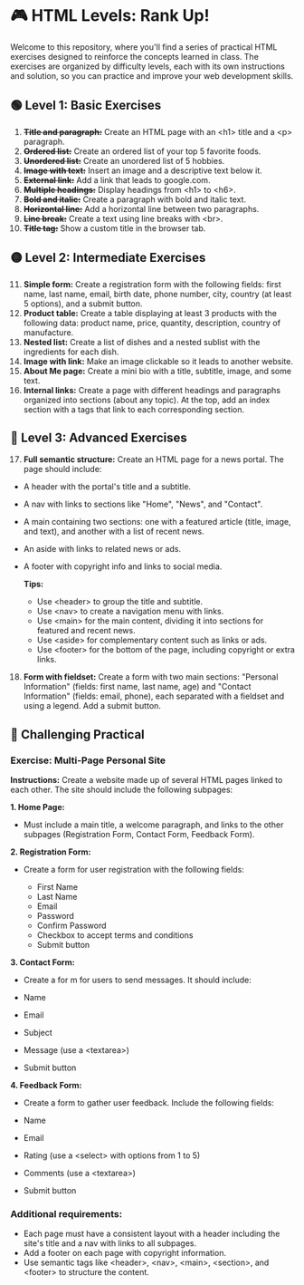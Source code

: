 # 🎮 HTML Levels: Rank Up!

Welcome to this repository, where you'll find a series of practical HTML exercises designed to reinforce the concepts learned in class. The exercises are organized by difficulty levels, each with its own instructions and solution, so you can practice and improve your web development skills.

## 🟢 Level 1: Basic Exercises

1. ~~**Title and paragraph:**~~ Create an HTML page with an \<h1> title and a \<p> paragraph.
2. ~~**Ordered list:**~~ Create an ordered list of your top 5 favorite foods.
3. ~~**Unordered list:**~~ Create an unordered list of 5 hobbies.
4. ~~**Image with text:**~~ Insert an image and a descriptive text below it.
5. ~~**External link:**~~ Add a link that leads to google.com.
6. ~~**Multiple headings:**~~ Display headings from \<h1> to \<h6>.
7. ~~**Bold and italic:**~~ Create a paragraph with bold and italic text.
8. ~~**Horizontal line:**~~ Add a horizontal line between two paragraphs.
9. ~~**Line break:**~~ Create a text using line breaks with \<br>.
10. ~~**Title tag:**~~ Show a custom title in the browser tab.

## 🟡 Level 2: Intermediate Exercises

11. **Simple form:** Create a registration form with the following fields: first name, last name, email, birth date, phone number, city, country (at least 5 options), and a submit button.
12. **Product table:** Create a table displaying at least 3 products with the following data: product name, price, quantity, description, country of manufacture.
13. **Nested list:** Create a list of dishes and a nested sublist with the ingredients for each dish.
14. **Image with link:** Make an image clickable so it leads to another website.
15. **About Me page:** Create a mini bio with a title, subtitle, image, and some text.
16. **Internal links:** Create a page with different headings and paragraphs organized into sections (about any topic). At the top, add an index section with a tags that link to each corresponding section.

## 🔵 Level 3: Advanced Exercises

17. **Full semantic structure:** Create an HTML page for a news portal. The page should include:

- A header with the portal's title and a subtitle.
- A nav with links to sections like "Home", "News", and "Contact".
- A main containing two sections: one with a featured article (title, image, and text), and another with a list of recent news.
- An aside with links to related news or ads.
- A footer with copyright info and links to social media.

  **Tips:**

  - Use \<header> to group the title and subtitle.
  - Use \<nav> to create a navigation menu with links.
  - Use \<main> for the main content, dividing it into sections for featured and recent news.
  - Use \<aside> for complementary content such as links or ads.
  - Use \<footer> for the bottom of the page, including copyright or extra links.

18. **Form with fieldset:** Create a form with two main sections: "Personal Information" (fields: first name, last name, age) and "Contact Information" (fields: email, phone), each separated with a fieldset and using a legend. Add a submit button.

## 🔴 Challenging Practical

### Exercise: Multi-Page Personal Site

**Instructions:**
Create a website made up of several HTML pages linked to each other. The site should include the following subpages:

**1. Home Page:**

- Must include a main title, a welcome paragraph, and links to the other subpages (Registration Form, Contact Form, Feedback Form).

**2. Registration Form:**

- Create a form for user registration with the following fields:

  - First Name
  - Last Name
  - Email
  - Password
  - Confirm Password
  - Checkbox to accept terms and conditions
  - Submit button

**3. Contact Form:**

- Create a for m for users to send messages. It should include:

- Name
- Email
- Subject
- Message (use a \<textarea>)
- Submit button

**4. Feedback Form:**

- Create a form to gather user feedback. Include the following fields:

- Name
- Email
- Rating (use a \<select> with options from 1 to 5)
- Comments (use a \<textarea>)
- Submit button

### Additional requirements:

- Each page must have a consistent layout with a header including the site's title and a nav with links to all subpages.
- Add a footer on each page with copyright information.
- Use semantic tags like \<header>, \<nav>, \<main>, \<section>, and \<footer> to structure the content.
